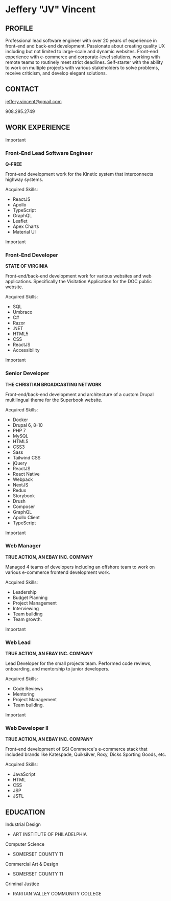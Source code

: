 # Jeffery "JV" Vincent

## PROFILE
Professional lead software engineer with over 20 years of experience in front-end and back-end development. 
Passionate about creating quality UX including but not limited to large-scale and dynamic websites. 
Front-end experience with e-commerce and corporate-level solutions, working with remote teams to routinely meet strict deadlines. 
Self-starter with the ability to work on multiple projects with various stakeholders to solve problems, receive criticism, and develop elegant solutions.

## CONTACT
jeffery.vincent@gmail.com

908.295.2749


## WORK EXPERIENCE
> [!IMPORTANT]
>### Front-End Lead Software Engineer

**Q-FREE**

Front-end development work for the Kinetic system that interconnects highway systems.

Acquired Skills:
- ReactJS
- Apollo
- TypeScript
- GraphQL
- Leaflet
- Apex Charts
- Material UI

> [!IMPORTANT]
>### Front-End Developer

**STATE OF VIRGINIA**

Front-end/back-end development work for various websites and web applications. Specifically the Visitation Application for the DOC public website.

Acquired Skills: 
- SQL
- Umbraco
- C#
- Razor
- .NET
- HTML5
- CSS
- ReactJS
- Accessibility
> [!IMPORTANT]
>### Senior Developer

**THE CHRISTIAN BROADCASTING NETWORK**

Front-end/back-end development and architecture of a custom Drupal multilingual theme for the Superbook website.

Acquired Skills:
- Docker
- Drupal 6, 8-10
- PHP 7
- MySQL
- HTML5
- CSS3
- Sass
- Tailwind CSS
- jQuery
- ReactJS
- React Native
- Webpack
- NextJS
- Redux
- Storybook
- Drush
- Composer
- GraphQL
- Apollo Client
- TypeScript
> [!IMPORTANT]
>### Web Manager

**TRUE ACTION, AN EBAY INC. COMPANY**

Managed 4 teams of developers including an offshore team to work on various e-commerce frontend development work.

Acquired Skills: 
- Leadership
- Budget Planning
- Project Management
- Interviewing
- Team building
- Team growth.
> [!IMPORTANT]
>### Web Lead

**TRUE ACTION, AN EBAY INC. COMPANY**

Lead Developer for the small projects team. Performed code reviews, onboarding, and mentorship to junior developers.

Acquired Skills: 
- Code Reviews
- Mentoring
- Project Management
- Team building.
> [!IMPORTANT]
>### Web Developer II

**TRUE ACTION, AN EBAY INC. COMPANY**

Front-end development of GSI Commerce's e-commerce stack that included brands like Katespade, Quiksilver, Roxy, Dicks Sporting Goods, etc.

Acquired Skills: 
- JavaScript
- HTML
- CSS
- JSP
- JSTL

## EDUCATION

Industrial Design 
- ART INSTITUTE OF PHILADELPHIA

Computer Science
- SOMERSET COUNTY TI

Commercial Art & Design
- SOMERSET COUNTY TI

Criminal Justice
- RARITAN VALLEY COMMUNITY COLLEGE
